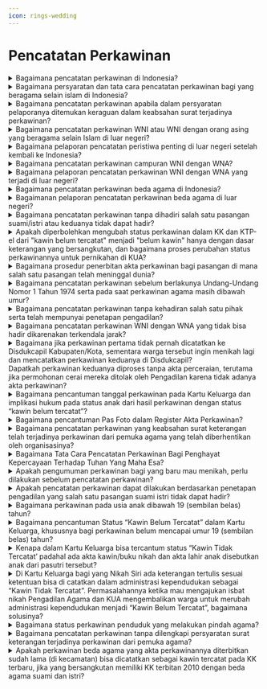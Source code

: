 ```yaml
---
icon: rings-wedding
---
```


# Pencatatan Perkawinan

<details>

<summary>Bagaimana pencatatan perkawinan di Indonesia?</summary>

Pencatatan perkawinan dilakukan oleh 2 (dua) lembaga yang berbeda. Pencatatan perkawinan untuk masyarakat yang beragama Islam dilakukan di Kantor Urusan Agama Kecamatan (KUA Kecamatan) dan pencatatan perkawinan bagi masyarakat yang beragama selain Islam dan Penghayat Kepercayaan Terhadap Tuhan Yang Maha Esa dilakukan oleh Disdukcapil Kabupaten/Kota, UPT Disdukcapil Kabupaten/Kota atau Perwakilan Republik Indonesia di luar negeri.

**Sumber rujukan:**

* Pasal 8 ayat (1) dan ayat (2) Undang-Undang Nomor 24 Tahun 2013 tentang Perubahan Atas Undang-Undang Nomor 23 Tahun 2006 tentang Administrasi Kependudukan. ([link](https://peraturan.go.id/id/uu-no-24-tahun-2013))
* Pasal 2 ayat (1) Peraturan Pemerintah Nomor 9 Tahun 1975 tentang Pelaksanaan Undang-undang Nomor 1 Tahun 1974 tentang Perkawinan. ([link](https://peraturan.go.id/id/pp-no-9-tahun-1975))

{% hint style="success" %}
Dibuat:  23 Juni 2025 10:00 WIB | Perubahan terakhir: 23 Juni 2025 10:00 WIB
{% endhint %}

</details>



<details>

<summary>Bagaimana persyaratan dan tata cara pencatatan perkawinan bagi yang beragama selain islam di Indonesia?</summary>

Persyaratan pencatatan perkawinan bagi yang beragama selain Islam diatur dalam Pasal 37 Peraturan Presiden Nomor 96 Tahun 2018 dan Pasal 50 ayat (2), ayat (3) dan ayat (4) Peraturan Menteri Dalam Negeri Nomor 108 Tahun 2018 serta Surat Dirjen Dukcapil Nomor 470/13287/Dukcapil tanggal 28 September 2021 berupa:

a. surat keterangan telah terjadinya perkawinan dari pemuka agama atau Penghayat Kepercayaan Terhadap Tuhan Yang Maha Esa;\
b. pas foto berwarna suami dan istri;\
c. KK;\
d. KTP-el; dan\
e. bagi janda atau duda karena cerai mati melampirkan akta kematian pasangannya; atau\
f. bagi janda atau duda karena cerai hidup melampirkan akta perceraian; atau\
g. bagi perkawinan berlangsung sebelum berusia 19 tahun dengan melampirkan salinan Penetapan Pengadilan tentang Dispensasi Perkawinan; atau\
h. bagi perkawinan antar umat yang berbeda agama atau perkawinan yang tidak dapat dibuktikan dengan akta perkawinan dengan melampirkan salinan penetapan pengadilan; atau\
i. bagi perkawinan yang salah satu atau kedua suami isteri meninggal dunia sebelum pencatatan perkawinan dengan melampirkan SPTJM Kebenaran Data sebagai pasangan suami istri dengan materai; atau\
j. bagi suami melangsungkan perkawinan kedua dan seterusnya dengan melampirkan salinan penetapan pengadilan tentang izin perkawinan dari isteri sah; atau\
k. bagi pasangan suami dan isteri yang dalam KK status “Cerai Hidup Belum Tercatat” dengan melampirkan SPTJM Perceraian belum tercatat;\
l. bagi perkawinan orang asing dengan melampirkan Dokumen Perjalanan, surat keterangan tempat tinggal bagi pemegang izin tinggal terbatas, Kartu Keluarga dan KTP-el bagi pemegang izin tinggal tetap serta Izin dari negara atau perwakilan negaranya.

Catatan:\
Untuk pelayanan secara offline/tatap muka, persyaratan surat keterangan telah terjadinya perkawinan dari pemuka agama atau Penghayat Kepercayaan Terhadap Tuhan Yang Maha Esa, salinan penetapan pengadilan yang diserahkan berupa fotokopi bukan asli (asli hanya diperlihatkan) dan untuk pelayanan online/Daring, persyaratan yang discan/difoto untuk diunggah harus aslinya.

Sedangkan tata cara pencatatan perkawinan bagi yang beragama selain Islam diatur dalam\
Pasal 50, Pasal 51 dan Pasal 52 Peraturan Menteri Dalam Negeri 108 Tahun 2019, sebagai berikut:\
a. Pemohon mengisi dan menandatangani formulir pelaporan pencatatan sipil di dalam wilayah NKRI dengan kode F-2.01 serta menyerahkan persyaratan.\
b. Petugas pelayanan melakukan verifikasi dan validasi terhadap formulir pelaporan dan persyaratan.\
c. Petugas pada Disdukcapil Kabupaten/Kota atau UPT Disdukcapil Kabupaten/Kota melakukan perekaman data dalam basis data kependudukan.\
d. Disdukcapil Kabupaten/Kota atau UPT Disdukcapil Kabupaten/Kota mencatat dalam register akta perkawinan dan menerbitkan kutipan akta perkawinan.\


Kutipan akta perkawinan disampaikan kepada pemohon beserta dokumen kependudukan lainnya berupa KTP-el dengan status Kawin dan KK yang sudah dimutakhirkan datanya serta memusnahkan KTP-el asli yang lama.

**Sumber rujukan:**

* Pasal 37 Peraturan Presiden Nomor 96 Tahun 2018 Persyaratan dan Tata Cara Pendaftaran Penduduk dan Pencatatan Sipil. ([link](https://peraturan.go.id/id/perpres-no-96-tahun-2018))
* Pasal 50, Pasal 51 dan Pasal 52 Peraturan Menteri Dalam Negeri Nomor 108 Tahun 2019 tentang Peraturan Pelaksanaan Peraturan Presiden Nomor 96 Tahun 2018 tentang Persyaratan dan Tata Cara Pendaftaran Penduduk dan Pencatatan Sipil. ([link](https://peraturan.go.id/id/permendagri-no-108-tahun-2019))
* Peraturan Menteri Dalam Negeri Nomor 109 tentang Formulir dan Buku Yang Digunakan Dalam Administrasi Kependudukan. ([link](https://peraturan.go.id/id/permendagri-no-109-tahun-2019))
* Keputusan Menteri Dalam Negeri Nomor 400.8.2-5484.Dukcapil Tahun 2022 tentang Petunjuk Teknis Pelayanan Pencatatan Sipil.
* Surat Dirjen Dukcapil Nomor 470/13287/Dukcapil tanggal 28 September 2021 tentang Jenis Layanan, Persyaratan dan Penjelasan Pendaftaran Penduduk dan Pencatatan Sipil.

{% hint style="success" %}
Dibuat:  23 Juni 2025 10:00 WIB | Perubahan terakhir: 23 Juni 2025 10:00 WIB
{% endhint %}

</details>



<details>

<summary>Bagaimana pencatatan perkawinan apabila dalam persyaratan pelaporanya ditemukan keraguan dalam keabsahan surat terjadinya perkawinan?</summary>

Pencatatan perkawinan dapat dilaksanakan apabila sudah memenuhi persyaratan sebagaimana ketentuan Pasal 37 ayat (1) Peraturan Presiden Nomor 96 Tahun 2018.

Berdasarkan Pasal 63 Peraturan Presiden Nomor 96 Tahun 2018 dan Pasal 51 Peraturan Menteri Dalam Negeri Nomor 108 Tahun 2019 yang intinya mengatur bahwa pencatatan perkawinan dilaksanakan dengan tahapan meliputi pelaporan, verifikasi dan validasi, perekaman data danpencatatan dan/atau penerbitan dokumen.

Apabila dari hasil verifikasi dan validasi terdapat keraguan terhadap keabsahan surat\
keterangan terjadinya perkawinan dari pemuka agama, maka pencatatan perkawinannya hanya dapat dilakukan berdasarkan penetapan pengadilan.

**Surat rujukan:**

* Pasal 37 ayat (1) dan Pasal 63 Peraturan Presiden Nomor 96 Tahun 2018 tentang Persyaratan dan Tata Cara Pendaftaran Penduduk dan Pencatatan Sipil. ([link](https://peraturan.go.id/id/perpres-no-96-tahun-2018))
* Pasal 51 Peraturan Menteri Dalam Negeri Nomor 108 Tahun 2019 tentang Peraturan Pelaksanaan Peraturan Presiden Nomor 96 Tahun 2018 tentang Persyaratan Dan Tata Cara Pendaftaran Penduduk dan Pencatatan Sipil. ([link](https://peraturan.go.id/id/permendagri-no-108-tahun-2019))
* Surat Dirjen Dukcapil Nomor 400.8.2.9/14010/Dukcapil tanggal 22 September 2023 tentang Pencatatan Perkawinan kpd Kadis Dukcapil Kab. Bogor.

{% hint style="success" %}
Dibuat:  23 Juni 2025 10:00 WIB | Perubahan terakhir: 23 Juni 2025 10:00 WIB
{% endhint %}

</details>



<details>

<summary>Bagaimana pencatatan perkawinan WNI atau WNI dengan orang asing yang beragama selain Islam di luar negeri?</summary>

Perkawinan WNI atau perkawinan WNI dengan Orang Asing di luar negeri dicatatkan pada Instansi yang berwenang di negara setempat dan dilaporkan kepada Perwakilan Republik Indonesia di luar negeri. Apabila negara setempat tidak menyelenggarakan pencatatan perkawinan bagi Orang Asing, pencatatan dilakukan pada Perwakilan Republik Indonesia di luar negeri.

a. Persyaratan pelaporan pencatatan perkawinan WNI atau perkawinan WNI dengan Orang Asing yang telah dicatatkan pada instansi yang berwenang di negara setempat, dilaporkan pada Perwakilan Republik Indonesia, berupa:

1. kutipan akta perkawinan/bukti pencatatan perkawinan dari negara setempat.
2. dokumen perjalanan Republik Indonesia dari suami dan istri, dan Dokumen Perjalanan bagi Orang Asing.
3. surat keterangan yang menunjukkan domisili atau surat keterangan pindah luar negeri.\
   Catatan:\
   Perwakilan RI tidak menarik kutipan akta perkawinan dari negara setempat asli atau dokumen perjalanan Republik Indonesia dari suami dan istri atau dokumen perjalanan bagi orang asing atau surat keterangan yang menunjukkan domisili atau surat keterangan pindah luar negeri berupa fotokopi, asli hanya diperlihatkan. WNI tidak perlu fotokopi KTP el 2 (dua) orang saksi karena identitasnya sudah tercantum dalam Formulir Pelaporan Pencatatan Sipil di Dalam Wilayah NKRI (F-2.02).

b. Tata cara pelaporan pencatatan perkawinan WNI dan perkawinan WNI dengan Orang Asing yang telah dicatatkan pada instansi yang berwenang di negara setempat di Perwakilan Republik Indonesia, sebagai berikut:

1. Pemohon mengisi dan menyerahkan Formulir Pelaporan Pencatatan Sipil di Dalam Wilayah NKRI dengan kode F-2.02 serta menyerahkan persyaratan.
2. Pejabat pada Perwakilan RI melakukan verifikasi dan validasi terhadap formulir pelaporan dan persyaratan.
3. Petugas pada Perwakilan RI yang dapat mengakses basis data kependudukan melakukan perekaman data pelaporan ke dalam basis data kependudukan;
4. Perwakilan RI mencatat laporan dalam daftar pelaporan dan menerbitkan surat keterangan pelaporan;
5. Surat keterangan pelaporan diberikan kepada Pemohon.

c. Persyaratan pencatatan perkawinan WNI dan perkawinan dengan Orang Asing di luar negeri dalam hal negara setempat tidak menyelenggarakan pencatatan perkawinan bagi Orang Asing, berupa:

1. surat keterangan telah terjadinya perkawinan dari pemuka agama atau penghayat kepercayaan terhadap Tuhan Yang Maha Esa atau Fotokopi surat keterangan terjadinya\
   perkawinan di negara setempat.
2. Dokumen Perjalanan Republik Indonesia suami dan istri atau Dokumen Perjalanan bagi\
   orang asing.
3. surat keterangan yang menunjukkan domisili atau surat keterangan pindah luar negeri.

Catatan:\
Perwakilan Republik Indonesia tidak menarik kutipan akta perkawinan dari negara setempat asli atau surat keterangan terjadinya perkawinan di negara setempat atau dokumen perjalanan Republik Indonesia atau dokumen perjalanan bagi Orang Asing atau surat keterangan yang menunjukkan domisili atau surat keterangan pindah luar negeri asli berupa fotokopi, asli hanya diperlihatkan, WNI tidak perlu fotokopi KTP-el 2 (dua) orang saksi karena identitasnya sudah tercantum dalam Formulir Pelaporan Pencatatan Sipil di Dalam Wilayah NKRI (F-2.02).

d. Tata cara pencatatan perkawinan WNI dan perkawinan WNI dengan Orang Asing di luar\
negeri dalam hal negara setempat tidak menyelenggarakan pencatatan perkawinan bagi orang asing sebagai berikut:

1. Pemohon mengisi dan menyerahkan Formulir Pelaporan Pencatatan Sipil di dalam Wilayah NKRI dengan kode F-2.02 serta menyerahkan persyaratan
2. Pejabat pada Perwakilan Republik Indonesia melakukan verifikasi dan validasi terhadap formulir pelaporan dan persyaratan.
3. Petugas pada Perwakilan Republik Indonesia yang dapat mengakses basis data kependudukan melakukan perekaman data pelaporan ke dalam basis data kependudukan.
4. Pejabat pencatatan sipil pada Perwakilan Republik Indonesia mencatat dalam register akta perkawinan dan menerbitkan kutipan akta perkawinan.
5. Kutipan akta perkawinan disampaikan kepada Pemohon.

**Surat rujukan:**

* Pasal 37 Undang-Undang Nomor 23 Tahun 2006 tentang Administrasi Kependudukan.
* Pasal 38 Peraturan Presiden Nomor 96 Tahun 2018 tentang Persyaratan dan Tata Cara Pendaftaran Penduduk dan Pencatatan Sipil.
* Pasal 53, Pasal 54 Peraturan Menteri Dalam Negeri Nomor 108 Tahun 2019 tentang Peraturan Pelaksanaan Peraturan Presiden Nomor 96 Tahun 2018 tentang Persyaratan dan Tata Cara Pendaftaran Penduduk dan Pencatatan Sipil.
* Peraturan Menteri Dalam Negeri Nomor 109 Tahun 2019 tentang Formulir dan Buku Yang Digunakan dalam Administrasi Kependudukan.
* Keputusan Menteri Dalam Negeri Nomor 400.8.2-5484.Dukcapil Tahun 2022 tentang Petunjuk Teknis Pelayanan Pencatatan Sipil.
* Surat Dirjen Dukcapil yang ditujukan kepada Kepala Dinas Dukcapil di Seluruh Indonesia Nomor 470/13287/Dukcapil tanggal 28 September 2021 hal Jenis Layanan, Persyaratan dan Penjelasan Pendaftaran Penduduk dan Pencatatan Sipil.

{% hint style="success" %}
Dibuat:  23 Juni 2025 10:00 WIB | Perubahan terakhir: 23 Juni 2025 10:00 WIB
{% endhint %}

</details>



<details>

<summary>Bagaimana pelaporan pencatatan peristiwa penting di luar negeri setelah kembali ke Indonesia?</summary>

Peristiwa perkawinan WNI di luar negeri setelah kembali ke Indonesia dilaporkan oleh yang bersangkutan kepada Disdukcapil Kabupaten/Kota atau UPT Disdukcapil Kabupaten/Kota di tempat Penduduk berdomisli paling lambat 30 (tiga puluh) hari sejak yang bersangkutan kembali ke Indonesia, dengan memenuhi persyaratan berupa:\
a. bukti pelaporan perkawinan dari Perwakilan RI; dan\
b. kutipan akta perkawinan.

Disdukcapil Kabupaten/Kota atau UPT Disdukcapil Kabupaten/Kota merekam pelaporan dalam basis data kependudukan dan menerbitkan surat keterangan pelaporan. Dalam hal pencatatan peristiwa penting WNI di luar negeri yang telah dicatatkan pada instansi yang berwenang di Negara setempat belum dilaporkan kepada Perwakilan Republik Indonesia, maka penerbitan surat keterangan pelaporan dapat dilakukan pada Disdukcapil Kabupaten/Kota atau UPT Disdukcapil Kabupaten/Kota.

Pelaporan hasil pencatatan peristiwa penting tersebut dengan persyaratan berupa bukti pencatatan peristiwa penting yang diterjemahkan oleh penerjemah tersumpah atau surat pernyataan tanggung jawab mutlak.

**Surat rujukan:**

* Pasal 37 ayat (4) Undang-Undang Nomor 23 Tahun 2006 tentang Administrasi Kependudukan.
* Pasal 39 Peraturan Presiden Nomor 96 Tahun 2018 tentang Persyaratan dan Tata Cara Pendaftaran Penduduk dan Pencatatan Sipil.
* Pasal 97 Peraturan Menteri Dalam Negeri Nomor 108 Tahun 2019 tentang Peraturan Pelaksanaan Peraturan Presiden Nomor 96 Tahun 2018 tentang Persyaratan dan Tata Cara Pendaftaran Penduduk dan Pencatatan Sipil.
* Peraturan Menteri Dalam Negeri Nomor 109 Tahun 2019 tentang Formulir dan Buku Yang Digunakan Dalam Administrasi Kependudukan.
* Keputusan Menteri Dalam Negeri Nomor 400.8.2-5484.Dukcapil Tahun 2022 tentang Petunjuk Teknis Pelayanan Pencatatan Sipil.
* Surat Dirjen Dukcapil yang ditujukan kepada Kepala Dinas Dukcapil di Seluruh Indonesia Nomor 470/13287/Dukcapil tanggal 28 September 2021 hal Jenis Layanan, Persyaratan dan Penjelasan Pendaftaran Penduduk dan Pencatatan Sipil.

{% hint style="success" %}
Dibuat:  23 Juni 2025 10:00 WIB | Perubahan terakhir: 23 Juni 2025 10:00 WIB
{% endhint %}

</details>



<details>

<summary>Bagaimana pencatatan perkawinan campuran WNI dengan WNA?</summary>

Berdasarkan Pasal 37 ayat (2) huruf g Peraturan Presiden Nomor 96 Tahun 2018, diatur bahwa izin dari negara atau perwakilan negaranya merupakan salah satu persyaratan dalam pencatatan perkawinan bagi orang asing di Indonesia. Izin tersebut diperlukan untuk memastikan bahwa orang asing dimaksud tidak terlarang untuk melaksanakan perkawinan berdasarkan hukum negaranya dan hukum Indonesia jika salah satunya WNI.

Apabila salah satu calon pasangan perkawinan merupakan WNI, maka surat izin tersebut harus menyatakan bahwa WNA dimaksud tidak terikat perkawinan dengan orang lain, hal ini untuk memenuhi ketentuan Pasal 2 dan Pasal 9 UndangUndang Nomor 1 Tahun 1974.

**Surat rujukan:**

* Pasal 37 ayat (2) huruf g Peraturan Presiden Nomor 96 Tahun 2018 tentang Persyaratan dan Tata Cara Pendaftaran Penduduk dan Pencatatan Sipil.
* Surat Dirjen Dukcapil Nomor 472.45/5593/DUKCAPIL tanggal 29 Juli 2019 kpd Kepala Disdukcapil Provinsi Sumatera Utara.

{% hint style="success" %}
Dibuat:  23 Juni 2025 10:00 WIB | Perubahan terakhir: 23 Juni 2025 10:00 WIB
{% endhint %}

</details>



<details>

<summary>Bagaimana pelaporan pencatatan perkawinan WNI dengan WNA yang terjadi di luar negeri?</summary>

a. Berdasarkan Pasal 8 ayat (1) Undang-Undang Nomor 24 Tahun 2013 diatur bahwa Instansi Pelaksana melaksanakan urusan administrasi kependudukan dengan kewajiban yang meliputi antara lain mendaftar peristiwa kependudukan dan mencatat peristiwa penting.\


b. Sesuai Pasal 97 ayat (3) dan ayat (4) Peraturan Menteri Dalam Negeri Nomor 108 Tahun 2019 diatur bahwa dalam hal pencatatan peristiwa penting WNI di Luar Wilayah NKRI yang telah dicatatkan pada instansi yang berwenang di negara setempat belum dilaporkan kepada Perwakilan RI.

Penerbitan surat keterangan pelaporan dapat dilakukan pada Disdukcapil Kabupaten/Kota sesuai domisili, dengan memenuhi persyaratan bukti pencatatan peristiwa penting yang diterjemahkan oleh penerjemah tersumpah atau surat pernyataan tanggung jawab mutlak.

Merujuk ketentuan di atas, maka permohonan pelaporan pencatatan perkawinan WNI dengan WNA yang terjadi di luar negeri berdasarkan Sertifikat Perkawinan dapat diterbitkan Surat Keterangan Pelaporan Perkawinan dan dilakukan perubahan elemen data status perkawinan dari cerai hidup tercatat menjadi kawin tercatat.

**Surat rujukan:**

* Pasal 8 ayat (1) Undang-Undang Nomor 24 Tahun 2013 tentang Perubahan atas Undang-Undang Nomor 23 Tahun 2006 tentang Administrasi Kependudukan.
* Pasal 97 ayat (3) dan ayat (4) Peraturan Menteri Dalam Negeri Nomor 108 Tahun 2019 tentang Peraturan Pelaksanaan Peraturan Presiden Nomor 96 Tahun 2018 tentang Persyaratan dan Tata Cara Pendaftaran Penduduk dan Pencatatan Sipil.
* Surat Dirjen Dukcapil No. 472.2/17257/Dukcapil Tanggal 10 Nov 2022 kpd Kepala Disdukcapil Kab. Trenggalek.

{% hint style="success" %}
Dibuat:  23 Juni 2025 10:00 WIB | Perubahan terakhir: 23 Juni 2025 10:00 WIB
{% endhint %}

</details>



<details>

<summary>Bagaimana pencatatan perkawinan beda agama di Indonesia?</summary>

a. Berdasarkan Pasal 35 huruf a Undang-Undang Nomor 23 Tahun 2006, diatur bahwa pencatatan perkawinan berlaku pula bagi perkawinan yang ditetapkan oleh Pengadilan. Penjelasan yang diberikan dalam pasal ini menjelaskan bahwa perkawinan yang ditetapkan oleh pengadilan adalah perkawinan yang melibatkan antar-umat yang berbeda agama.\


b. Merujuk Pasal 7 ayat (2) huruf l Undang-Undang Nomor 30 Tahun 2014 menyebutkan bahwa Pejabat Pemerintahan memiliki kewajiban untuk mematuhi putusan Pengadilan yang telah berkekuatan hukum tetap.

Memperhatikan ketentuan di atas, maka permohonan pencatatan perkawinan antara individu yang berbeda agama, seperti perkawinan antara seseorang beragama Islam dengan agama Khatolik dengan bukti surat nikah gereja (testimonium matrimony), tidak dapat dilakukan, kecuali ada perintah berdasarkan penetapan pengadilan. Selanjutnya Disdukcapil Kabupaten/Kota hanya mencatatkan apa yang sudah menjadi penetapan pengadilan dan tidak dalam konteks mengesahkan perkawinan.

**Surat rujukan:**

* Pasal 35 huruf a Undang-Undang Nomor 23 Tahun 2006 tentang Administrasi Kependudukan.
* Pasal 7 ayat (2) huruf I Undang-Undang Nomor 30 Tahun 2014 tentang Administrasi Pemerintahan.
* Surat Dirjen Dukcapil No. 472.2/15608/Dukcapil tanggal 10 Oktober 2022 kpd Kadis Disdukcapil Kab. Magelang.

{% hint style="success" %}
Dibuat:  23 Juni 2025 10:00 WIB | Perubahan terakhir: 23 Juni 2025 10:00 WIB
{% endhint %}

</details>



<details>

<summary>Bagaimanan pelaporan pencatatan perkawinan beda agama di luar negeri?</summary>

a. Berdasarkan Pasal 37 ayat (1) dan ayat (4) Undang-Undang Nomor 23 Tahun 2006 diatur bahwa perkawinan WNI di luar wilayah NKRI wajib dicatatkan pada Instansi yang berwenang di negara setempat dan dilaporkan pada Perwakilan RI. Pencatatan perkawinan dimaksud dilaporkan oleh yang bersangkutan kepada Instansi Pelaksana di tempat tinggalnya setelah yang bersangkutan kembali ke Indonesia.\
b. Selanjutnya sesuai Pasal 97 ayat (1) dan ayat (2) Peraturan Menteri Dalam Negeri Nomor 108 Tahun 2019 diatur bahwa setiap pencatatan peristiwa penting yang dialami oleh WNI di luar wilayah NKRI wajib dilaporkan oleh WNI kepada Disdukcapil Kabupaten/Kota di tempat domisili setelah kembali ke Indonesia. Berdasarkan laporan tersebut, Disdukcapil menerbitkan surat keterangan pelaporan.

Merujuk ketentuan di atas, maka permohonan pelaporan perkawinan beda agama dari luar negeri dapat diterbitkan surat keterangan pelaporan perkawinan sesuai ketentuan diatas.

**Surat rujukan:**

* Pasal 35 huruf a Undang-Undang Nomor 23 Tahun 2006 tentang Administrasi Kependudukan.
* Pasal 97 ayat (1) dan ayat (2) Peraturan Menteri Dalam Negeri Nomor 108 Tahun 2019 tentang Peraturan Pelaksanaan Peraturan Presiden Nomor 96 Tahun 2018 tentang Persyaratan dan Tata Cara Pendaftaran Penduduk dan Pencatatan Sipil.
* Surat Dirjen Dukcapil Nomor 472.2/16767/DUKCAPIL tanggal 1 November 2022 kpd Kepala Disdukcapil Prov DKI Jakarta.

{% hint style="success" %}
Dibuat:  23 Juni 2025 10:00 WIB | Perubahan terakhir: 23 Juni 2025 10:00 WIB
{% endhint %}

</details>



<details>

<summary>Bagaimana pencatatan perkawinan tanpa dihadiri salah satu pasangan suami/istri atau keduanya tidak dapat hadir?</summary>

a. Berdasarkan Peraturan Pemerintah Nomor 9 Tahun 1975:

1. Pasal 6 ayat (2) huruf f juga mengatur bahwa jika salah satu calon mempelai atau keduanya tidak dapat hadir sendiri karena alasan penting, mereka dapat diwakilkan oleh orang lain dengan persyaratan Surat Kuasa Otentik yang disahkan oleh Pejabat Pencatatan Sipil.
2. Pasal 11 ayat (1) diatur bahwa salah satu tata cara perkawinan adalah dengan kedua mempelai menandatangani akta perkawinan yang telah disiapkan oleh Pegawai Pencatat sesuai dengan ketentuan yang berlaku.
3. Pasal 12 huruf j mengatur bahwa Akta Perkawinan harus mencantumkan nama, umur, agama/kepercayaan, pekerjaan, dan tempat kediaman kuasa apabila perkawinan dilakukan melalui seseorang kuasa.

b. Merujuk Pasal 37 ayat (1) Peraturan Presiden Nomor 96 Tahun 2018, dijelaskan persyaratan pencatatan perkawinan bagi WNI dan orang asing di wilayah NKRI.

Memperhatikan ketentuan di atas, maka pencatatan perkawinan dapat dilakukan setelah memenuhi persyaratan pencatatan perkawinan dan bagi mempelai laki-laki/perempuan atau keduanya tidak dapat hadir membuat Surat Kuasa Otentik.

**Surat rujukan:**

* Pasal 6 ayat (2), Pasal 11 ayat (1) dan Pasal 12 huruf j Peraturan Pemerintah Nomor 9 Tahun 1975 tentang Pelaksanaan Undang-Undang Nomor 1 Tahun 1974 tentang Perkawinan.
* Pasal 37 ayat (1) Peraturan Presiden Nomor 96 Tahun 2018 tentang Persyaratan dan Tata Cara Pendaftaran Penduduk dan Pencatatan Sipil.
* Surat Dirjen Dukcapil No. 472.2/12129/DUKCAPIL tanggal 2 Agusustus 2022 kpd Kadis Dukcapil Kab Pakpak Bharat.

{% hint style="success" %}
Dibuat:  23 Juni 2025 10:00 WIB | Perubahan terakhir: 23 Juni 2025 10:00 WIB
{% endhint %}

</details>



<details>

<summary>Apakah diperbolehkan mengubah status perkawinan dalam KK dan KTP-el dari "kawin belum tercatat" menjadi "belum kawin" hanya dengan dasar keterangan yang bersangkutan, dan bagaimana proses perubahan status perkawinannya untuk pernikahan di KUA?</summary>

Berdasarkan:\
a. Pasal 3 Ayat (1) dan Pasal 9 Undang-Undang Nomor 1 Tahun 1974;\
b. Pasal 8 Ayat (1) huruf a Undang-Undang Nomor 24 Tahun 2013;\
c. Pasal 38 ayat (1) dan ayat (2) Peraturan Menteri Dalam Negeri Nomor 108 Tahun 2019; dan\
d. Pasal 7 ayat (3) huruf a Kompilasi Hukum Islam.\


Merujuk ketentuan diatas, maka:\
a. Disdukcapil tidak diperbolehkan mengubah data dalam KK dan KTP-el dari "Kawin Belum Tercatat" menjadi "Belum Kawin" hanya dengan berdasarkan keterangan yang bersangkutan bahwa pernikahannya tidak resmi/belum dicatatkan secara negara.

b. Untuk melakukan perubahan status perkawinan yang bersangkutan agar dapat menikah di KUA Kecamatan, terdapat dua opsi yang dapat dilakukan:

1. jika terdapat penetapan/putusan perceraian dari Pengadilan Agama yang diajukan melalui proses Itsbat Nikah sebagai bagian dari penyelesaian perceraian, Disdukcapil dapat mengubah status perkawinan yang bersangkutan menjadi "Cerai Hidup Tercatat", atau
2. jika terdapat penetapan pengadilan yang menyatakan batal atau tidak sahnya perkawinan tersebut, Disdukcapil Kabupaten/Kota dapat mengembalikan status perkawinan yang bersangkutan ke status sebelumnya, atau mengesahkan perkawinan sebelumnya dan diikuti dengan penetapan tentang perceraian.

**Surat rujukan:**

Surat Dirjen Dukcapil No. 472.2/9172/DUKCAPIL tgl 3 Juni 2022 kpd Kepala Disdukcapil Kab. Trenggalek.

{% hint style="success" %}
Dibuat:  23 Juni 2025 10:00 WIB | Perubahan terakhir: 23 Juni 2025 10:00 WIB
{% endhint %}

</details>



<details>

<summary>Bagaimana prosedur penerbitan akta perkawinan bagi pasangan di mana salah satu pasangan telah meninggal dunia?</summary>

Berdasarkan Pasal 37 ayat (1) Peraturan Presiden Nomor 96 Tahun 2018 diatur bahwa\
pencatatan perkawinan harus memenuhi persyaratan:

1. Fotokopi surat keterangan telah terjadinya perkawinan dari pemuka agama/penghayat kepercayaan terhadap Tuhan YME;
2. Pas foto berwarna suami dan istri;
3. KK;
4. KTP-el asli dan;
5. Bagi janda atau duda karena cerai mati melampirkan fotokopi akta kematian pasangannya atau;
6. Bagi janda atau duda karena cerai hidup melampirkan fotokopi akta perceraian.

Merujuk Pasal 50 ayat (2) Peraturan Menteri Dalam Negeri Nomor 108 Tahun 2019 bahwa dalam hal salah satu atau kedua suami isteri meninggal dunia sebelum pencatatan perkawinan sebagaimana dimaksud, pencatatan perkawinan dilaksanakan dengan memenuhi persyaratan berupa Surat Pernyataan Tanggung Jawab Mutlak (SPTJM) Kebenaran Data sebagai pasangan suami.

**Surat rujukan:**

* Pasal 37 ayat (1) Peraturan Presiden Nomor 96 Tahun 2018 tentang Persyaratan dan Tata Cara Pendaftaran Penduduk dan Pencatatan Sipil.

- Pasal 50 ayat (2) Peraturan Menteri Dalam Negeri Nomor 108 Tahun 2019 tentang Peraturan Pelaksanaan Peraturan Presiden Nomor 96 Tahun 2018 tentang Persyaratan dan Tata Cara Pendaftaran Penduduk dan Pencatatan Sipil.
- Surat Dirjen Dukcapil No. 472.11/16842/DUKCAPIL tanggal 8 Desember 2021 kpd Kadisdukcapil Kota Malang.

{% hint style="success" %}
Dibuat:  23 Juni 2025 10:00 WIB | Perubahan terakhir: 23 Juni 2025 10:00 WIB
{% endhint %}

</details>



<details>

<summary>Bagaimana pencatatan perkawinan sebelum berlakunya Undang-Undang Nomor 1 Tahun 1974 serta pada saat perkawinan agama masih dibawah umur?</summary>

a. Berdasarkan Pasal 7 ayat (1) Undang-Undang Nomor 16 Tahun 2019, diatur bahwa Perkawinan hanya diizinkan apabila pria dan wanita sudah mencapai umur 19 (sembilan belas) tahun.\
b. Selanjutnya, Surat Panitera Mahkamah Agung RI Nomor 231/PAN/HK.05/1/2019 tanggal 30 Januari 2019 hal Mohon penjelasan sebagaimana telah dijelaskan dalam surat Dirjen Dukcapil Nomor 472.2/3315/DUKCAPIL tanggal 3 Mei 2019 hal penjelasan masalah pencatatan sipil.

Merujuk ketentuan di atas, apabila saat perkawinan agama masih dibawah umur dan hendak mencatatkan perkawinan setelah memenuhi syarat usia perkawinan mereka harus menikah ulang atau memperbaharui nikahnya (Tajdid Nikah) baru kemudian dicatat, atau dispensasi perkawinan ke pengadilan.

**Surat rujukan:**

* Pasal 7 ayat (1) Undang-Undang Nomor 16 Tahun 2019 tentang Perubahan Atas Undang-Undang Nomor 1 Tahun 1974 tentang Perkawinan.
* Surat Dirjen Dukcapil No. 471/5501/DUKCAPIL Tgl 24 Juli 2019 kpd Kadis Dukcapil Kota Tangerang.

{% hint style="success" %}
Dibuat:  23 Juni 2025 10:00 WIB | Perubahan terakhir: 23 Juni 2025 10:00 WIB
{% endhint %}

</details>



<details>

<summary>Bagaimana pencatatan perkawinan tanpa kehadiran salah satu pihak serta telah mempunyai penetapan pengadilan?</summary>

a. Berdasarkan Pasal 6 ayat (2) huruf h Peraturan Pemerintah Nomor 9 Tahun 1975 tentang\
pelaksanaan Undang-Undang Nomor 1 Tahun 1974 diatur bahwa pencatatan perkawinan tanpa kehadiran salah satu pihak dapat dilakukan dengan adanya Surat Kuasa Otentik.\
b. Pasal 7 ayat (2) huruf l Undang-Undang Nomor 30 Tahun 2014 tentang Administrasi\
Pemerintahan diatur bahwa Pejabat Pemerintahan memiliki kewajiban mematuhi putusan Pengadilan yang telah berkekuatan hukum tetap.\
c. Merujuk ketentuan tersebut, maka pencatatan perkawinan berdasarkan putusan pengadilan dimaksud dapat dilaksanakan berdasarkan permohonan, walaupun salah satu pihak tidak hadir untuk menandatangani register akta perkawinan.

Maka berdasarkan penetapan pengadilan yang berkekuatan hukum tetap telah mengesahkan perkawinan tersebut, Disdukcapil Kabupaten/Kota agar melaksanakan penetapan pengadilan dimaksud.

**Surat rujukan:**

* Pasal 6 ayat (2) huruf h Peraturan Pemerintah Nomor 9 Tahun 1975 tentang Pelaksanaan Undang-Undang Nomor 1 Tahun 1974 tentang Perkawinan.
* Surat Dirjen Dukcapil No. 472.2/2056/DUKCAPIL tanggal 11 Februari 2020 kpd Kadis Dukcapil Kota Medan.
* Surat Dirjen Dukcapil No. 400.8.2.9/51/DUKCAPIL tanggal 3 Januari 2024 kpd Kadis Dukcapil Kab. Bogor.

{% hint style="success" %}
Dibuat:  23 Juni 2025 10:00 WIB | Perubahan terakhir: 23 Juni 2025 10:00 WIB
{% endhint %}

</details>



<details>

<summary>Bagaimana pencatatan perkawinan WNI dengan WNA yang tidak bisa hadir dikarenakan terkendala jarak?</summary>

a. Berdasarkan Peraturan Pemerintah Nomor 9 Tahun 1975 pada:

1. Pasal 11 ayat (1) diatur bahwa salah satu tata cara perkawinan antara lain kedua mempelai menandatangani akta perkawinan yang telah disiapkan oleh pegawai pencatat berdasarkan ketentuan yang berlaku.
2. Pasal 6 ayat (2) huruf h diatur bahwa apabila salah seorang calon mempelai atau keduanya tidak dapat hadir sendiri karena alasan sesuatu yang penting sehingga mewakilkan kepada orang lain, pegawai pencatat meneliti Surat Kuasa Otentik yang disahkan oleh Pejabat Pencatatan Sipil.
3. Pasal 12 huruf j diatur bahwa akta perkawinan memuat antara lain: Nama, Umur, Agama/Kepercayaan, Pekerjaan dan Tempat Kediaman Kuasa apabila perkawinan dilakukan melalui seorang Kuasa.

b. Sesuai Peraturan Presiden Nomor 96 Tahun 2018:

1. Pasal 37 ayat (1) diatur bahwa pencatatan perkawinan Penduduk WNI di Wilayah NKRI\
   harus memenuhi persyaratan:
   1. surat keterangan telah terjadinya perkawinan dari pemuka agama atau Penghayat Kepercayaan Terhadap Tuhan YME;
   2. pas foto berwarna suami dan istri;
   3. KK;
   4. KTP-el; dan
   5. bagi janda atau duda karena cerai mati melampirkan akta kematian pasangannya;
   6. bagi janda atau duda karena cerai hidup melampirkan akta perceraian.
2. Pasal 37 ayat (2) diatur bahwa pencatatan perkawinan Orang Asing di Wilayah NKRI harus memenuhi persyaratan:
   1. surat keterangan telah terjadinya perkawinan dari pemuka agama atau Penghayat Kepercayaan Terhadap Tuhan YME;
   2. pas foto berwarna suami dan istri;
   3. Dokumen Perjalanan;
   4. surat keterangan tempat tinggal bagi pemegang izin tinggal terbatas;
   5. KK dan KTP-el bagi pemegang izin tinggal tetap; dan
   6. izin dari negara atau perwakilan negaranya.

Merujuk ketentuan di atas, maka pencatatan perkawinan dapat dilakukan setelah memenuhi persyaratan pencatatan perkawinan dan bagi mempelai laki-laki/wanita yang tidak dapat hadir membuat Surat Kuasa Otentik.

**Surat rujukan:**

Surat Dirjen Dukcapil Nomor 472.2/6931/Dukcapil tgl 6 Juli 2020 kpd Dirjen Protokol dan Konsuler Kementerian Luar Negeri.

{% hint style="success" %}
Dibuat:  23 Juni 2025 10:00 WIB | Perubahan terakhir: 23 Juni 2025 10:00 WIB
{% endhint %}

</details>



<details>

<summary>Bagaimana jika perkawinan pertama tidak pernah dicatatkan ke Disdukcapil Kabupaten/Kota, sementara warga tersebut ingin menikah lagi dan mencatatkan perkawinan keduanya di Disdukcapil?<br>Dapatkah perkawinan keduanya diproses tanpa akta perceraian, terutama jika permohonan cerai mereka ditolak oleh Pengadilan karena tidak adanya akta perkawinan?</summary>

Berdasarkan Peraturan Presiden Nomor 96 Tahun 2018:\
a. Pasal 79 ayat (2) mengatur bahwa "Penerbitan Kartu Keluarga karena perubahan data untuk perceraian yang belum dicatatkan sebelum Peraturan Presiden ini berlaku tetapi status hubungan dalam Kartu Keluarga menunjukkan sebagai suami isteri dilaksanakan dengan persyaratan surat pernyataan tanggung jawab mutlak kebenaran data perceraian yang ditandatangani kedua belah pihak dengan diketahui oleh 2 (dua) orang saksi".\
b. Pasal 79 Ayat (2) mengatur bahwa dapat dilakukan perubahan status kawin pada Kartu Keluarga, yang semula status "kawin belum tercatat" menjadi status "cerai hidup belum tercatat", dengan syarat kedua belah pihak menandatangani SPTJM Perceraian di atas materai dengan diketahui oleh 2 (dua) orang saksi. Perubahan status dalam Kartu Keluarga ini akan merubah status dalam KTPel yang bersangkutan menjadi "cerai".

Merujuk ketentuan di atas, apabila masingmasing pihak ingin mencatatkan perkawinan barunya, Disdukcapil Kabupaten/Kota dapat memproses permohonan tersebut dengan mendasarkan pada SPTJM Perceraian yang telah dibuat oleh yang bersangkutan, dengan disertai persyaratan lainnya sesuai dengan ketentuan peraturan perundangundangan.

**Surat rujukan:**

* Pasal 79 ayat (2) Peraturan Presiden Nomor 96 Tahun 2018 tentang Persyaratan dan Tata Cara Pendaftaran Penduduk dan Pencatatan Sipil.
* Surat Dirjen Dukcapil No. 472.2/7153/Dukcapil Tgl 23 Sept 2019 kpd Kepala Disdukcapil Kab. Lombok Barat.

{% hint style="success" %}
Dibuat:  23 Juni 2025 10:00 WIB | Perubahan terakhir: 23 Juni 2025 10:00 WIB
{% endhint %}

</details>



<details>

<summary>Bagaimana pencantuman tanggal perkawinan pada Kartu Keluarga dan implikasi hukum pada status anak dari hasil perkawinan dengan status “kawin belum tercatat”?</summary>

a. Berdasarkan Lampiran petunjuk teknis pengisian Formulir Biodata Keluarga (F-1.01) dan Formulir Pelaporan Pencatatan Sipil di dalam Wilayah NKRI (F-2.01) Permendagri Nomor 109 Tahun 2019, bahwa tanggal perkawinan diisi sesuai dengan tanggal pelaksanaan perkawinan\
menurut hukum agama atau kepercayaannya, sebagaimana tertera pada Akta Perkawinan atau pada SPTJM Perkawinan/Perceraian Belum Tercatat. Tanggal Perkawinan diisi dengan\
tanggal pemberkatan perkawinan.

b. Bagi perkawinan secara Islam ditulis tanggal terjadinya akad nikah, sedangkan bagi perkawinan non-Islam ditulis tanggal terjadinya pemberkatan/perkawinan sah dihadapan Pemuka Agama/Penghayat Kepercayaan Terhadap Tuhan YME.

c. Implikasi/akibat hukum pada status anak dari hasil perkawinan dengan status kawin belum\
tercatat, adalah:

1. Status anak sebagai anak seorang ibu, atau
2. Status anak dengan mencantumkan nama ayah dan ibu namu ada frasa _**“yang perkawinannya belum tercatat sesuai dengan peraturan perundang-undangan”**_.

**Surat rujukan:**

* Peraturan Menteri Dalam Negeri Nomor 108 Tahun 2019 tentang Peraturan Pelaksanaan Peraturan Presiden Nomor 96 Tahun 2018 tentang Persyaratan dan Tata Cara Pendaftaran Penduduk dan Pencatatan Sipil.
* Peraturan Menteri Dalam Negeri Nomor 109 Tahun 2019 tentang Formulir dan Buku Yang Digunakan Dalam Administrasi Kependudukan.

{% hint style="success" %}
Dibuat:  23 Juni 2025 10:00 WIB | Perubahan terakhir: 23 Juni 2025 10:00 WIB
{% endhint %}

</details>



<details>

<summary>Bagaimana pencantuman Pas Foto dalam Register Akta Perkawinan?</summary>

Berdasarkan Pasal 37 ayat (1) Peraturan Presiden Nomor 96 Tahun 2018 diatur bahwa pemohon layanan pencatatan perkawinan melengkapi persyaratan Pas Foto berwarna suami istri. Pas foto berwarna suami istri dicantumkan dalam Register Akta Perkawinan sebagai berikut:\
a. Pas foto terbaru berwarna suami istri dicantumkan di bawah tanda tangan istri (bawah Tengah);\
b. Pas foto berwarna suami istri berdampingan dengan posisi istri sebelah kiri dan suami sebelah kanan;\
c. Ukuran pas foto berwarna suami istri ukuran 6 x 4 cm;\
d. Warna latar belakang pas foto suami istri bebas.

**Surat rujukan:**

* Pasal 37 ayat (1) Peraturan Presiden Nomor 96 Tahun 2018 tentang Persyaratan dan Tata Cara Pendaftaran Penduduk dan Pencatatan Sipil.
* Surat Dirjen Dukcapil No. 472.2/8501/Dukcapil Tgl 19 Agustus 2020 kpd Kepala Disdukcapil Provinsi dan Kabupaten/Kota.

{% hint style="success" %}
Dibuat:  23 Juni 2025 10:00 WIB | Perubahan terakhir: 23 Juni 2025 10:00 WIB
{% endhint %}

</details>



<details>

<summary>Bagaimana pencatatan perkawinan yang keabsahan surat keterangan telah terjadinya perkawinan dari pemuka agama yang telah diberhentikan oleh organisasinya?</summary>

a. Berdasarkan Pasal 37 ayat (1) Peraturan Presiden Nomor 96 Tahun 2018, yang intinya mengatur bahwa Pencatatan Perkawinan dapat dilaksanakan setelah memenuhi persyaratan:

1. surat keterangan telah terjadinya perkawinan dari pemuka agama atau Penghayat Kepercayaan Terhadap Tuhan YME;
2. pas foto berwarna suami dan istri;
3. KK;
4. KTP-el; dan
5. bagi janda atau duda karena cerai mati melampirkan akta kematian pasangannya; atau
6. bagi janda atau duda karena cerai hidup melampirkan akta perceraian.\


b. Merujuk Pasal 63 Peraturan Presiden Nomor 96 Tahun 2018 dan Pasal 51 Peraturan Menteri Dalam Negeri Nomor 108 Tahun 2019, yang intinya mengatur bahwa pencatatan perkawinan dilaksanakan dengan tahapan yaitu:

1. Pelaporan;
2. verifikasi dan validasi;
3. perekaman data; dan
4. pencatatan dan/atau penerbitan dokumen.

Memperhatikan ketentuan di atas, apabila dari hasil verifikasi dan validasi terdapat keraguan terhadap keabsahan surat keterangan telah terjadinya perkawinan dari pemuka agama, maka pencatatan perkawinannya hanya dapat dilakukan berdasarkan penetapan pengadilan.

**Surat rujukan:**

* Pasal 37 ayat (1) dan Pasal 63 Peraturan Presiden Nomor 96 Tahun 2018 tentang Persyaratan dan Tata Cara Pendaftaran Penduduk dan Pencatatan Sipil.
* Pasal 51 Peraturan Menteri Dalam Negeri Nomor 108 Tahun 2019 tentang Peraturan Pelaksanaan Peraturan Presiden Nomor 96 Tahun 2018 tentang Persyaratan dan Tata Cara Pendaftaran Penduduk dan Pencatatan Sipil.
* Surat Dirjen Dukcapil No. 400.8.2.9/14010/Dukcapil Tgl 22 september 2023 kpd Kepala Disdukcapil Kab. Bogor.

{% hint style="success" %}
Dibuat:  23 Juni 2025 10:00 WIB | Perubahan terakhir: 23 Juni 2025 10:00 WIB
{% endhint %}

</details>



<details>

<summary>Bagaimana Tata Cara Pencatatan Perkawinan Bagi Penghayat Kepercayaan Terhadap Tuhan Yang Maha Esa?</summary>

Berdasarkan Peraturan Pemerintah Nomor 40 Tahun 2019:\
a. Pasal 39, ayat:

1. Perkawinan penghayat kepercayaan terhadap Tuhan YME dilakukan di hadapan pemuka penghayat kepercayaan terhadap Tuhan YME.
2. Pemuka penghayat kepercayaan terhadap Tuhan YME sebagaimana dimaksud pada ayat (1) ditunjuk dan ditetapkan oleh organisasi penghayat kepercayaan terhadap Tuhan YME.
3. Organisasi dan pemuka penghayat kepercayaan terhadap Tuhan YME sebagaimana dimaksud pada ayat (2) terdaftar pada kementerian yang bidang tugasnya secara teknis membina organisasi penghayat kepercayaan terhadap Tuhan YME.
4. Pemuka penghayat kepercayaan terhadap Tuhan YME sebagaimana dimaksud pada ayat (1) mengisi dan menandatangani surat perkawinan penghayat kepercayaan terhadap Tuhan YME.\
   \
   Catatan:\
   Kementerian yang bidang tugasnya secara teknis membina organisasi penghayat kepercayaan terhadap Tuhan YME adalah Kementerian Pendidikan dan Kebudayaan.

Pasal 40, ayat:

1. Pencatatan perkawinan penghayat kepercayaan terhadap Tuhan YME dilakukan di Disdukcapil Kabupaten/Kota atau UPT Disdukcapil Kabupaten/Kota paling lambat 60 (enam puluh) hari setelah dilakukan perkawinan dihadapan pemuka penghayat kepercayaan terhadap Tuhan YME.
2. Pencatatan perkawinan penghayat kepercayaan terhadap Tuhan YME sebagaimana dimaksud pada ayat (1) dilakukan dengan ketentuan:
   1. Pejabat Pencatatan Sipil pada Dinas Disdukcapil Kabupaten/Kota atau UPT Disdukcapil Kabupaten/Kota memberikan formulir pencatatan perkawinan kepada pasangan suami istri;
   2. Pasangan suami istri mengisi formulir pencatatan perkawinan dan menyerahkannya kepada Pejabat Pencatatan Sipil dengan menunjukkan KTP-el untuk dilakukan pembacaan menggunakan perangkat pembaca KTP-el dan melampirkan dokumen:
      1. pasangan suami istri mengisi formulir pencatatan perkawinan dan menyerahkannya kepada pejabat Pencatatan Sipil dengan menunjukkan KTP-el untuk dilakukan pembacaan menggunakan perangkat pembaca KTP-el dan melampirkan dokumen;
      2. pas foto suami dan istri;
      3. akta kelahiran; dan
      4. dokumen perjalanan luar negeri suami dan/atau istri bagi orang asing.
   3. Pejabat Pencatatan Sipil melakukan verifikasi dan validasi terhadap data yang tercantum dalam formulir pencatatan perkawinan dan dokumen yang dilampirkan;
   4. berdasarkan kelengkapan dan kesesuaian data hasil verifikasi dan validasi sebagaimana dimaksud huruf c, Pejabat Pencatatan Sipil mencatat pada register akta perkawinan dan menerbitkan kutipan akta perkawinan; dan
   5. kutipan akta perkawinan sebagaimana dimaksud pada huruf d diberikan masingmasing kepada suami dan istri.

**Surat rujukan:**

Pasal 39 dan Pasal 40 Peraturan Pemerintah Nomor 40 Tahun 2019 tentang Pelaksanaan UndangUndang Nomor 23 Tahun 2006 tentang Administrasi Kependudukan sebagaimana telah diubah dengan Undang-Undang Nomor 24 Tahun 2013 tentang Perubahan Atas Undang-Undang Nomor 23 Tahun 2006 tentang Administrasi Kependudukan.

{% hint style="success" %}
Dibuat:  23 Juni 2025 10:00 WIB | Perubahan terakhir: 23 Juni 2025 10:00 WIB
{% endhint %}

</details>



<details>

<summary>Apakah pengumuman perkawinan bagi yang baru mau menikah, perlu dilakukan sebelum pencatatan perkawinan?</summary>

Berdasarkan Pasal 3 Peraturan Pemerintah Nomor 9 Tahun 1975, ayat:

1. setiap orang yang akan melangsungkan perkawinan memberitahukan kehendaknya itu kepada pegawai pencatat ditempat perkawinan akan dilangsungkan.
2. pemberitahuan tersebut dalam ayat (1) dilakukan sekurang-kurangnya 10 (sepuluh) hari kerja sebelum perkawinan dilangsungkan.

**Sumber rujukan**:

Pasal 3 ayat (1) dan ayat (2) Peraturan Pemerintah Nomor 9 Tahun 1975 tentang Pelaksanaan UndangUndang Nomor 1 Tahun 1974 tentang Perkawinan.

{% hint style="success" %}
Dibuat:  23 Juni 2025 10:00 WIB | Perubahan terakhir: 23 Juni 2025 10:00 WIB
{% endhint %}

</details>



<details>

<summary>Apakah pencatatan perkawinan dapat dilakukan berdasarkan penetapan pengadilan yang salah satu pasangan suami istri tidak dapat hadir?</summary>

Berdasarkan:

a. Pasal 102 huruf b Undang-Undang Nomor 24 Tahun 2013, diatur bahwa semua kalimat “wajib dilaporkan oleh Penduduk kepada Instansi Pelaksana di tempat terjadinya peristiwa” sebagaimana dimaksud dalam Undang-Undang Nomor 23 Tahun 2006 tentang Administrasi Kependudukan harus dimaknai “wajib dilaporkan oleh Penduduk di Instansi Pelaksana tempat Penduduk berdomisili”.

b. Pasal 7 ayat (2) huruf l Undang-Undang Nomor 30 Tahun 2014 tentang Administrasi Pemerintahan diatur bahwa Pejabat Pemerintahan memiliki kewajiban mematuhi putusan Pengadilan yang telah berkekuatan hukum tetap.

Merujuk ketentuan di atas, maka pencatatan perkawinan tersebut dapat dilakukan berdasarkan permohonan salah satu pasangan suami istri di Disdukcapil, karena sudah ada penetapan dari Pengadilan Negeri yang telah berkekuatan hukum tetap.

**Sumber rujukan**:

* Pasal 102 huruf b Undang-Undang Nomor 24 Tahun 2013 tentang Perubahan Atas UndangUndang Nomor 23 Tahun 2006 tentang Administrasi Kependudukan.
* Pasal 7 ayat (2) huruf I Undang-Undang Nomor 30 Tahun 2014 tentang Administrasi Pemerintahan.
* Surat Dirjen Dukcapil No. 400.8.2.7/6023/Dukcapil tgl 28 Maret 2023 kpd Kepala Disdukcapil Kota Medan.

{% hint style="success" %}
Dibuat:  23 Juni 2025 10:00 WIB | Perubahan terakhir: 23 Juni 2025 10:00 WIB
{% endhint %}

</details>



<details>

<summary>Bagaimana perkawinan pada usia anak dibawah 19 (sembilan belas) tahun?</summary>

Perkawinan pada usia anak menimbulkan dampak negatif bagi tumbuh kembang anak dan akan menyebabkan tidak terpenuhinya hak dasar anak seperti hak atas perlindungan dari kekerasan dan diskriminasi, hak sipil anak, hak kesehatan, hak pendidikan, dan hak sosial anak.

Berdasarkan:

a. Putusan Mahkamah Konstitusi Nomor 22/PUUXV 12017 mengenai perubahan atas ketentuan Pasal 7 Undang-Undang Nomor 1 Tahun 1974 tentang Perkawinan;

b. Peraturan Presiden Nomor 96 Tahun 2018, Persyaratan pencatatan perkawinan WNI dalam wilayah NKRI:

1. Fotokopi surat keterangan telah terjadinya perkawinan dari pemuka agama atau Penghayat Kepercayaan Terhadap Tuhan Yang Maha Esa;
2. pas foto berwarna suami dan istri;
3. KTP-el Asli;
4. KK Asli;
5. bagi janda atau duda karena cerai mati melampirkan fotokopi akta kematian\
   pasangannya; atau
6. bagi janda atau duda karena cerai hidup melampirkan fotokopi akta perceraian.

c. Undang-Undang Nomor 16 Tahun 2019 tentang Perubahan Atas Undang-Undang Nomor 1 Tahun 1974 tentang Perkawinan, Pasal 7 mengamanatkan:

* Perkawinan hanya diizinkan apabila pria dan wanita sudah mencapai umur 19 (sembilan\
  belas) tahun, dalam hal terjadi penyimpangan terhadap ketentuan umur, orang tua pihak pria dan/atau orang tua pihak wanita dapat meminta dispensasi kepada Pengadilan dengan alasan sangat mendesak disertai bukti-bukti pendukung yang cukup.

d. Alternatif solusi pencatatan perkawinan bagi perkawinan belum mencapai umur 19 (sembilan belas) tahun:

1. Dispensasi perkawinan dari pengadilan;
2. Menunggu sampai umur lebih dari 19 tahun untuk perkawinan kembali.\
   Apabila dilakukan perkawinan kembali, maka konsekwensinya bagi anak-anaknya yang lahir sebelum perkawinan sah secara hukum Negara harus dilakukan pengesahan anak melalui pengadilan terkait dengan asal usul anak.
3. pengesahan perkawinan melalui pengadilan sekaligus pengesahan anaknya

**Sumber rujukan**:

* Undang-Undang Nomor 16 Tahun 2019 tentang Perubahan atas Undang-undang Nomor 1 Tahun 1974 tentang Perkawinan.
* Peraturan Presiden Nomor 96 Tahun 2018 tentang Persyaratan dan Tata Cara Pendaftaran Penduduk dan Pencatatan Sipil.
* Surat Dirjen Dukcapil yang ditujukan kepada Kepala Dinas Dukcapil di Seluruh Indonesia Nomor 470/13287/Dukcapil tanggal 28 September 2021 hal Jenis Layanan, Persyaratan dan Penjelasan Pendaftaran Penduduk dan Pencatatan Sipil.

{% hint style="success" %}
Dibuat:  23 Juni 2025 10:00 WIB | Perubahan terakhir: 23 Juni 2025 10:00 WIB
{% endhint %}

</details>



<details>

<summary>Bagaimana pencantuman Status “Kawin Belum Tercatat” dalam Kartu Keluarga, khususnya bagi perkawinan belum mencapai umur 19 (sembilan belas) tahun?</summary>

a. Berdasarkan Surat Dirjen Dukcapil Nomor 472.2/15145/DUKCAPIL tanggal 4 Nopember 2022, pada angka 3 disebutkan bahwa pemberlakuan SPTJM Perkawinan Belum Tercatat (F-1.05) tidak diperuntukkan untuk perkawinan dibawah umur (belum berusia 19 tahun).

b. Hasil rapat antar Kementerian/Lembaga tentang Pembahasan Pasangan Menikah Yang Belum Memiliki Akta Kawin/Buku Nikah yang diselenggarakan pada tanggal 1 November 2021 di Hotel Bidakara Jakarta.

Akibat hukum pemberlakuan SPTJM Perkawinan belum Tercatat (F-1.05) tidak diperuntukan untuk perkawinan dibawah umur (belum berusia 19 tahun):

a. Status perkawinan pada Biodata, KK dan KTP-el tercantum belum kawin.\
b. Status hukum pada akta kelahiran anaknya tercantum sebagai anak seorang ibu, karena orang tua tidak ada perkawinan (tidak memiliki buku nikah/akta perkawinan), dimana pada KK tidak menunjukkan hubungan pasangan suami istri (pada kolom ke 17 hanya tercantum nama ibunya saja)\


Alternatif solusi pencatatan perkawinan bagi perkawinan belum mencapai umur 19 (sembilan\
belas) tahun antara lain:\
a. Dispensasi perkawinan dari pengadilan;

b. Menunggu sampai umur lebih dari 19 tahun untuk perkawinan kembali.\
Apabila dilakukan perkawinan kembali, maka konsekwensinya bagi anak-anaknya yang lahir\
sebelum perkawinan sah secara hukum Negara harus dilakukan pengesahan anak melalui pengadilan terkait dengan asal usul anak.

c. pengesahan perkawinan melalui pengadilansekaligus pengesahan anaknya.

**Sumber rujukan**:

Surat Dirjen Dukcapil yang ditujukan kepada Kepala Dinas Dukcapil di Seluruh Indonesia Nomor 472.2/15145/DUKCAPIL tanggal 4 Nopember 2022 hal Petunjuk Pencatuman Status Kawin Belum Tercatat dalam Kartu Keluarga.

{% hint style="success" %}
Dibuat:  23 Juni 2025 10:00 WIB | Perubahan terakhir: 23 Juni 2025 10:00 WIB
{% endhint %}

</details>



<details>

<summary>Kenapa dalam Kartu Keluarga bisa tercantum status “Kawin Tidak Tercatat’ padahal ada akta kawin/buku nikah dan akta lahir anak disebutkan anak dari pasutri tersebut?</summary>

a. Jika sudah memiliki akta perkawinan/buku nikah maka status perkawinan pada Kartu Keluarga tercantum “Kawin Tercatat”, dan jika tidak memiliki akta perkawinan/buku nikah namun sudah berkeluarga dapat mengisi SPTJM Perkawinan belum tercatat sehingga status\
perkawinan dalam Kartu Keluarga menjadi “Kawin Belum Tercatat”, sebagaimana diamanatkan dalam Pasal 10 ayat (2) Peraturan Menteri Dalam Negeri Nomor 108 Tahun 2019 yang mengatur bahwa Penerbitan Kartu Keluarga Baru karena membentuk keluarga baru dilengkapi dengan syarat lainnya berupa surat pernyataan tanggung jawab mutlak perkawinan/perceraian belum tercatat.

b. Sebagaimana diamanatkan dalam Pasal 48 Peraturan Menteri Dalam Negeri Nomor 108 Tahun 2019 terkait dengan status hukum pada akta kelahiran, sebagai berikut:

1. Status sebagai anak dari pasutri, jika memenuhi persyaratan antara lain buku nikah/kutipan akta perkawinan atau bukti lain yang sah;
2. Status sebagai anak seorang ibu, jika tidak dapat memenuhi persyaratan berupa: buku nikah/kutipan akta perkawinan atau bukti lain yang sah dan status hubungan dalam keluarga pada Kartu Keluarga tidak menunjukan status hubungan perkawinan sebagai suami istri;
3. Status sebagai anak pasutri dengan tambahan frasa “perkawinannya belum tercatat sesuai dengan peraturan perundang-undangan”, jika tidak dapat memenuhi persyaratan berupa: buku nikah/kutipan akta perkawinan atau bukti lain yang sah; dan status hubungan dalam keluarga pada Kartu Keluarga menunjukan status hubungan perkawinan sebagai suami istri;
4. Status tanpa nama orangtua, bagi anak yang baru lahir atau baru ditemukan dan tidak diketahui asal usulnya atau keberadaan orangtuanya.

**Sumber rujukan**:

Pasal 10 ayat (2) dan Pasal 48 Peraturan Menteri Dalam Negeri Nomor 108 Tahun 2019 tentang Peraturan Pelaksanaan Peraturan Presiden Nomor 96 Tahun 2018 tentang Persyaratan dan Tata Cara Pendaftaran Penduduk dan Pencatatan Sipil.

{% hint style="success" %}
Dibuat:  23 Juni 2025 10:00 WIB | Perubahan terakhir: 23 Juni 2025 10:00 WIB
{% endhint %}

</details>



<details>

<summary>Di Kartu Keluarga bagi yang Nikah Siri ada keterangan tertulis sesuai ketentuan bisa di catatkan dalam administrasi kependudukan sebagai “Kawin Tidak Tercatat”. Permasalahannya ketika mau mengajukan isbat nikah Pengadilan Agama dan KUA mengembalikan warga untuk merubah administrasi kependudukan menjadi “Kawin Belum Tercatat”, bagaimana solusinya?</summary>

Berdasarkan surat Dirjen Dukcapil Nomor 472.2/15145/DUKCAPIL tanggal 4 Nopember 2021 pada angka 4 disebutkan bahwa Data penduduk dengan status kawin belum tercatat dalam database kependudukan menjadi dasar bagi masing-masing daerah untuk memprogramkan isbat nikah/pengesahan perkawinan dan pencatatan perkawinan massal.

Status kawin belum tercatat pada Kartu Keluarga belum dapat dijadikan persyaratan dalam pencatatan pernikahan di KUA Kecamatan dengan pertimbangan bahwa KUA Kecamatan mencatatkan perkawinan diperuntukan bagi pasangan yang belum menikah (Status belum kawin pada KK), bagi pasangan cerai mati (akta kematian), bagi pasangan cerai hidup (akta cerai), bagi suami yang beristeri lebih dari satu (dispensasi ijin pengadilan), sedangkan bila terjadi kawin siri (dalam KK status kawin belum tercatat) menjadi kewenangan pengadilan agama melalui isbat nikah.

**Sumber rujukan**:

Surat Dirjen Dukcapil yang ditujukan kepada Kepala Dinas Dukcapil di Seluruh Indonesia Nomor 472.2/15145/DUKCAPIL tanggal 4 Nopember 2022 hal Petunjuk Pencatuman Status Kawin Belum Tercatat dalam Kartu Keluarga.

{% hint style="success" %}
Dibuat:  23 Juni 2025 10:00 WIB | Perubahan terakhir: 23 Juni 2025 10:00 WIB
{% endhint %}

</details>



<details>

<summary>Bagaimana status perkawinan penduduk yang melakukan pindah agama?</summary>

Terkait dengan status perkawinan penduduk yang melakukan pindah agama, merujuk ketentuan Undang-Undang Nomor 1 Tahun 1974 tentang Perkawinan khususnya Pasal 6, Pasal 12 dan Pasal 22 bahwa perpindahan agama bagi pasangan yang sudah menikah tidak membatalkan perkawinan yang telah dilakukan sebelumnya.

**Sumber rujukan**:

Undang-Undang Nomor 1 Tahun 1974 tentang Perkawinan.

{% hint style="success" %}
Dibuat:  23 Juni 2025 10:00 WIB | Perubahan terakhir: 23 Juni 2025 10:00 WIB
{% endhint %}

</details>



<details>

<summary>Bagaimana pencatatan perkawinan tanpa dilengkapi persyaratan surat keterangan terjadinya perkawinan dari pemuka agama?</summary>

Berdasarkan:\
a. Pasal 36 Undang-Undang Nomor 23 Tahun 2006 tentang Administrasi Kependudukan diatur bahwa dalam hal perkawinan tidak dapat dibuktikan dengan Akta Perkawinan, pencatatan perkawinan dilakukan setelah adanya penetapan pengadilan.

b. Pasal 7 ayat (2) huruf l Undang-Undang Nomor 30 Tahun 2014 tentang Administrasi Pemerintahan menyebutkan bahwa Pejabat Pemerintahan memiliki kewajiban mematuhi putusan Pengadilan yang telah berkekuatan hukum tetap. maka permohonan pencatatan perkawinan tanpa dilengkapi surat keterangan terjadinya perkawinan dari pemuka agama, dapat dilakukan sesuai perintah penetapan pengadilan yang berkekuatan hukum tetap.

**Sumber rujukan**:

* Pasal 36 Undang-Undang Nomor 23 Tahun 2006 tentang Administrasi Kependudukan.
* Pasal 7 ayat (2) huruf l Undang-Undang Nomor 30 Tahun 2014 tentang Administrasi Pemerintahan
* Surat Dirjen Dukcapil Nomor 400.8.2.7/12163/DUKCAPIL tanggal 18 Agustus 2023 kpd Kepala Dinas Dukcapil Kota Medan.

{% hint style="success" %}
Dibuat:  23 Juni 2025 10:00 WIB | Perubahan terakhir: 23 Juni 2025 10:00 WIB
{% endhint %}

</details>



<details>

<summary>Apakah perkawinan beda agama yang akta perkawinannya diterbitkan sudah lama (di kecamatan) bisa dicatatkan sebagai kawin tercatat pada KK terbaru, jika yang bersangkutan memiliki KK terbitan 2010 dengan beda agama suami dan istri?</summary>

Boleh. Perkawinan beda agama yang telah memiliki akta perkawinan meskipun diterbitkan sudah lama (di kecamatan) dapat dicatatkan sebagai kawin tercatat pada Kartu Keluarga (KK) terbaru. Meskipun dalam KK terbitan 2010 suami dan istri tercatat dengan beda agama, pencatatan pada KK terbaru bisa dilakukan.

**Sumber rujukan**:

Rapat Koordinasi Nasional Kependudukan dan Pencatatan Sipil Tahun 2024, Batam, 27 s.d. 29 Februari 2024

{% hint style="success" %}
Dibuat:  23 Juni 2025 10:00 WIB | Perubahan terakhir: 23 Juni 2025 10:00 WIB
{% endhint %}

</details>

